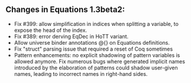 Changes in Equations 1.3beta2:
------------------------------

- Fix #399: allow simplification in indices when splitting a variable, 
  to expose the head of the index.
- Fix #389: error derving EqDec in HoTT variant.
- Allow universe binder annotations @{} on Equations definitions.
- Fix "struct" parsing issue that required a reset of Coq sometimes
- Pattern enhancements: no explicit shadowing of pattern variables 
  is allowed anymore. Fix numerous bugs where generated implicit names 
  introduced by the elaboration of patterns could shadow user-given names, 
  leading to incorrect names in right-hand sides.
